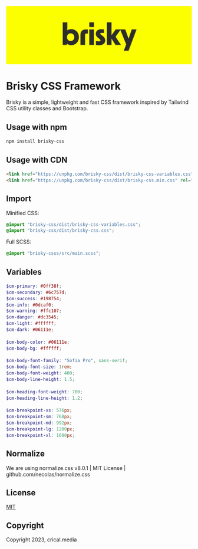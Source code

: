 <img alt="Brisky CSS Logo" src="https://raw.githubusercontent.com/crical-media/brisky-css/main/brisky-logo.jpg">

# Brisky CSS Framework

Brisky is a simple, lightweight and fast CSS framework inspired by Tailwind CSS utility classes and Bootstrap.

## Usage with npm

```sh
npm install brisky-css
```

## Usage with CDN

```html
<link href="https://unpkg.com/brisky-css/dist/brisky-css-variables.css"	rel="stylesheet"/>
<link href="https://unpkg.com/brisky-css/dist/brisky-css.min.css" rel="stylesheet"/>
```

## Import

Minified CSS:

```css
@import "brisky-css/dist/brisky-css-variables.css";
@import "brisky-css/dist/brisky-css.css";
```

Full SCSS:

```css
@import "brisky-csss/src/main.scss";
```

## Variables

```scss
$cm-primary: #0ff38f;
$cm-secondary: #6c757d;
$cm-success: #198754;
$cm-info: #0dcaf0;
$cm-warning: #ffc107;
$cm-danger: #dc3545;
$cm-light: #ffffff;
$cm-dark: #06111e;

$cm-body-color: #06111e;
$cm-body-bg: #ffffff;

$cm-body-font-family: "Sofia Pro", sans-serif;
$cm-body-font-size: 1rem;
$cm-body-font-weight: 400;
$cm-body-line-height: 1.5;

$cm-heading-font-weight: 700;
$cm-heading-line-height: 1.2;

$cm-breakpoint-xs: 576px;
$cm-breakpoint-sm: 768px;
$cm-breakpoint-md: 992px;
$cm-breakpoint-lg: 1200px;
$cm-breakpoint-xl: 1600px;
```

## Normalize

We are using normalize.css v8.0.1 | MIT License | github.com/necolas/normalize.css

## License

[MIT](LICENSE)

## Copyright

Copyright 2023, crical.media
